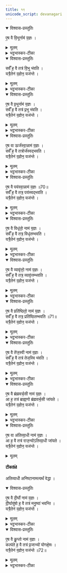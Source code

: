 ```yaml
---
title: १९
unicode_script: devanagari
---
```

<details open><summary>विश्वास-प्रस्तुतिः</summary>

ए॒ष वै वि॒भूर्नाम॑ य॒ज्ञः ।   
</details>

<details><summary>मूलम्</summary>

ए॒ष वै वि॒भूर्नाम॑ य॒ज्ञः ।   
</details>

<details><summary>भट्टभास्कर-टीका</summary>

1एष वा इत्यादि ॥ ब्रह्मौदनस्तुतिरिति केचित् । अश्वमेधस्तुतिरित्यन्ये । विविधं भावयिता श्रेयसां विभुः । ण्यन्तात्क्विपि 'बहुलमन्यत्रापि' इति णिलुक् ।
</details>

<details open><summary>विश्वास-प्रस्तुतिः</summary>

सर्वँ॑ ह॒ वै तत्र॑ वि॒भु भ॑वति ।   
यत्रै॒तेन॑ य॒ज्ञेन॒ यज॑न्ते ।   
</details>

<details><summary>मूलम्</summary>

सर्वँ॑ ह॒ वै तत्र॑ वि॒भु भ॑वति ।   
यत्रै॒तेन॑ य॒ज्ञेन॒ यज॑न्ते ।   
</details>

<details><summary>भट्टभास्कर-टीका</summary>

यस्मिन्देशे एतेन यज्ञेन यजन्ते तत्र सर्वं गवादिकमपि विभु भवति ।   
एवं सर्वत्र ॥
</details>

<details open><summary>विश्वास-प्रस्तुतिः</summary>

ए॒ष वै प्र॒भूर्नाम॑ य॒ज्ञः ।   
सर्वँ॑ ह॒ वै तत्र॑ प्र॒भु भ॑वति ।   
यत्रै॒तेन॑ य॒ज्ञेन॒ यज॑न्ते ।   
</details>

<details><summary>मूलम्</summary>

ए॒ष वै प्र॒भूर्नाम॑ य॒ज्ञः ।   
सर्वँ॑ ह॒ वै तत्र॑ प्र॒भु भ॑वति ।   
यत्रै॒तेन॑ य॒ज्ञेन॒ यज॑न्ते ।   
</details>

<details><summary>भट्टभास्कर-टीका</summary>

प्रकृष्टं भावयिता प्रभुः ।   
</details>

<details open><summary>विश्वास-प्रस्तुतिः</summary>

ए॒ष वा ऊर्ज॑स्वा॒न्नाम॑ य॒ज्ञः ।   
सर्वँ॑ ह॒ वै तत्रोर्ज॑स्वद्भवति ।   
यत्रै॒तेन॑ य॒ज्ञेन॒ यज॑न्ते ।   
</details>

<details><summary>मूलम्</summary>

ए॒ष वा ऊर्ज॑स्वा॒न्नाम॑ य॒ज्ञः ।   
सर्वँ॑ ह॒ वै तत्रोर्ज॑स्वद्भवति ।   
यत्रै॒तेन॑ य॒ज्ञेन॒ यज॑न्ते ।   
</details>

<details><summary>भट्टभास्कर-टीका</summary>

ऊर्जस्वान् अन्नवान् ।   
</details>

<details open><summary>विश्वास-प्रस्तुतिः</summary>

ए॒ष वै पय॑स्वा॒न्नाम॑ य॒ज्ञः ॥70॥  
सर्वँ॑ ह॒ वै तत्र॒ पय॑स्वद्भवति ।   
यत्रै॒तेन॑ य॒ज्ञेन॒ यज॑न्ते ।   
</details>

<details><summary>मूलम्</summary>

ए॒ष वै पय॑स्वा॒न्नाम॑ य॒ज्ञः ॥70॥  
सर्वँ॑ ह॒ वै तत्र॒ पय॑स्वद्भवति ।   
यत्रै॒तेन॑ य॒ज्ञेन॒ यज॑न्ते ।   
</details>

<details><summary>भट्टभास्कर-टीका</summary>

पयस्वान् रसवान् ।   
</details>

<details open><summary>विश्वास-प्रस्तुतिः</summary>

ए॒ष वै विधृ॑तो॒ नाम॑ य॒ज्ञः ।   
सर्वँ॑ ह॒ वै तत्र॒ विधृ॑तम्भवति ।   
यत्रै॒तेन॑ य॒ज्ञेन॒ यज॑न्ते ।   
</details>

<details><summary>मूलम्</summary>

ए॒ष वै विधृ॑तो॒ नाम॑ य॒ज्ञः ।   
सर्वँ॑ ह॒ वै तत्र॒ विधृ॑तम्भवति ।   
यत्रै॒तेन॑ य॒ज्ञेन॒ यज॑न्ते ।   
</details>

<details><summary>भट्टभास्कर-टीका</summary>

विधृतो विशेषेण धृतः व्यवस्थितस्वभावः फलैकान्तः ।   
</details>

<details open><summary>विश्वास-प्रस्तुतिः</summary>

ए॒ष वै व्यावृ॑त्तो॒ नाम॑ य॒ज्ञः ।   
सर्वँ॑ ह॒ वै तत्र॒ व्यावृ॑त्तम्भवति ।   
यत्रै॒तेन॑ य॒ज्ञेन॒ यज॑न्ते ।   
</details>

<details><summary>मूलम्</summary>

ए॒ष वै व्यावृ॑त्तो॒ नाम॑ य॒ज्ञः ।   
सर्वँ॑ ह॒ वै तत्र॒ व्यावृ॑त्तम्भवति ।   
यत्रै॒तेन॑ य॒ज्ञेन॒ यज॑न्ते ।   
</details>

<details><summary>भट्टभास्कर-टीका</summary>

व्यावृत्तः इतरस्माद्विलक्षणः ।   
</details>

<details open><summary>विश्वास-प्रस्तुतिः</summary>

ए॒ष वै प्रति॑ष्ठितो॒ नाम॑ य॒ज्ञः ।   
सर्वँ॑ ह॒ वै तत्र॒ प्रति॑ष्ठितम्भवति ॥71॥  
यत्रै॒तेन॑ य॒ज्ञेन॒ यज॑न्ते ।   
</details>

<details><summary>मूलम्</summary>

ए॒ष वै प्रति॑ष्ठितो॒ नाम॑ य॒ज्ञः ।   
सर्वँ॑ ह॒ वै तत्र॒ प्रति॑ष्ठितम्भवति ॥71॥  
यत्रै॒तेन॑ य॒ज्ञेन॒ यज॑न्ते ।   
</details>

<details><summary>भट्टभास्कर-टीका</summary>

प्रतिष्ठितः अविचलः ।   
</details>

<details open><summary>विश्वास-प्रस्तुतिः</summary>

ए॒ष वै ते॑ज॒स्वी नाम॑ य॒ज्ञः ।   
सर्वँ॑ ह॒ वै तत्र॑ तेज॒स्वि भ॑वति ।   
यत्रै॒तेन॑ य॒ज्ञेन॒ यज॑न्ते ।   
</details>

<details><summary>मूलम्</summary>

ए॒ष वै ते॑ज॒स्वी नाम॑ य॒ज्ञः ।   
सर्वँ॑ ह॒ वै तत्र॑ तेज॒स्वि भ॑वति ।   
यत्रै॒तेन॑ य॒ज्ञेन॒ यज॑न्ते ।   
</details>

<details><summary>भट्टभास्कर-टीका</summary>

तेजस्वी ख्यातिमान् ।   
</details>

<details open><summary>विश्वास-प्रस्तुतिः</summary>

ए॒ष वै ब्र॑ह्मवर्च॒सी नाम॑ य॒ज्ञः ।   
आ ह॒ तत्र॑ ब्राह्म॒णो ब्र॑ह्मवर्च॒सी जा॑यते ।   
यत्रै॒तेन॑ य॒ज्ञेन॒ यज॑न्ते ।   
</details>

<details><summary>मूलम्</summary>

ए॒ष वै ब्र॑ह्मवर्च॒सी नाम॑ य॒ज्ञः ।   
आ ह॒ तत्र॑ ब्राह्म॒णो ब्र॑ह्मवर्च॒सी जा॑यते ।   
यत्रै॒तेन॑ य॒ज्ञेन॒ यज॑न्ते ।   
</details>

<details><summary>भट्टभास्कर-टीका</summary>

ब्रह्मवर्चसी ब्राह्मण बलवान् ।  
</details>

<details open><summary>विश्वास-प्रस्तुतिः</summary>

ए॒ष वा अ॑तिव्या॒धी नाम॑ य॒ज्ञः ।   
आ ह॒ वै तत्र॑ राज॒न्यो॑ऽतिव्या॒धी जा॑यते ।   
यत्रै॒तेन॑ य॒ज्ञेन॒ यज॑न्ते ।   
</details>

<details><summary>मूलम्</summary>

ए॒ष वा अ॑तिव्या॒धी नाम॑ य॒ज्ञः ।   
आ ह॒ वै तत्र॑ राज॒न्यो॑ऽतिव्या॒धी जा॑यते ।   
यत्रै॒तेन॑ य॒ज्ञेन॒ यज॑न्ते ।   
</details>

#### टीकाṀ
अतिव्याधी अनिष्टानामत्यर्थं वेद्धा ।   
<details open><summary>विश्वास-प्रस्तुतिः</summary>

ए॒ष वै दी॒र्घो नाम॑ य॒ज्ञः ।   
दी॒र्घायु॑षो ह॒ वै तत्र॑ मनु॒ष्या॑ भवन्ति ।   
यत्रै॒तेन॑ य॒ज्ञेन॒ यज॑न्ते ।   
</details>

<details><summary>मूलम्</summary>

ए॒ष वै दी॒र्घो नाम॑ य॒ज्ञः ।   
दी॒र्घायु॑षो ह॒ वै तत्र॑ मनु॒ष्या॑ भवन्ति ।   
यत्रै॒तेन॑ य॒ज्ञेन॒ यज॑न्ते ।   
</details>

<details><summary>भट्टभास्कर-टीका</summary>

दीर्घो दीर्घफलः ।   
</details>

<details open><summary>विश्वास-प्रस्तुतिः</summary>

ए॒ष वै कॢ॒प्तो नाम॑ य॒ज्ञः ।   
कल्प॑ते ह॒ वै तत्र॑ प्र॒जाभ्यो॑ योगक्षे॒मः ।   
यत्रै॒तेन॑ य॒ज्ञेन॒ यज॑न्ते ॥72॥  
</details>

<details><summary>मूलम्</summary>

ए॒ष वै कॢ॒प्तो नाम॑ य॒ज्ञः ।   
कल्प॑ते ह॒ वै तत्र॑ प्र॒जाभ्यो॑ योगक्षे॒मः ।   
यत्रै॒तेन॑ य॒ज्ञेन॒ यज॑न्ते ॥72॥  
</details>

<details><summary>भट्टभास्कर-टीका</summary>

कॢप्तः संपन्नः । तस्मात् प्रजाभ्यस्सपद्यते योगक्षेमः । योगसहितः क्षेमः योगक्षेमः । अलब्धलाभो योगः, लब्धपरिपालनं क्षेमः ॥

इति तृतीये नवमे एकोनविंशोऽनुवाकः ॥  

</details>

